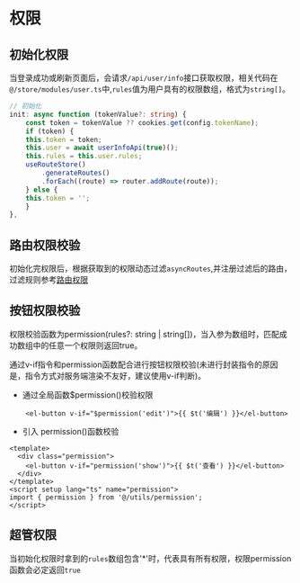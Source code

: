 # 权限

## 初始化权限

当登录成功或刷新页面后，会请求`/api/user/info`接口获取权限，相关代码在`@/store/modules/user.ts`中,`rules`值为用户具有的权限数组，格式为`string[]`。
``` ts
// 初始化
init: async function (tokenValue?: string) {
    const token = tokenValue ?? cookies.get(config.tokenName);
    if (token) {
    this.token = token;
    this.user = await userInfoApi(true)();
    this.rules = this.user.rules;
    useRouteStore()
        .generateRoutes()
        .forEach((route) => router.addRoute(route));
    } else {
    this.token = '';
    }
},
```

## 路由权限校验

初始化完权限后，根据获取到的权限动态过滤`asyncRoutes`,并注册过滤后的路由，过滤规则参考[路由权限](/guide/route.md#路由权限)

## 按钮权限校验

权限校验函数为permission(rules?: string | string[])，当入参为数组时，匹配成功数组中的任意一个权限则返回true。

通过v-if指令和permission函数配合进行按钮权限校验(未进行封装指令的原因是，指令方式对服务端渲染不友好，建议使用v-if判断)。

- 通过全局函数$permission()校验权限
``` vue
    <el-button v-if="$permission('edit')">{{ $t('编辑') }}</el-button>

```
- 引入 permission()函数校验
  
``` vue
<template>
  <div class="permission">
    <el-button v-if="permission('show')">{{ $t('查看') }}</el-button>
  </div>
</template>
<script setup lang="ts" name="permission">
import { permission } from '@/utils/permission';
</script>
```

## 超管权限

当初始化权限时拿到的`rules`数组包含'*'时，代表具有所有权限，权限permission函数会必定返回`true`